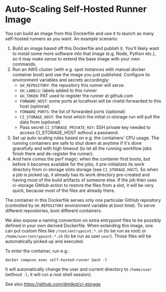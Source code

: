 # Auto-Scaling Self-Hosted Runner Image

You can build an image from this Dockerfile and use it to launch as many
self-hosted runners as you want. An example scenario:

1. Build an image based off this Dockerfile and publish it. You'll likely want
   to install some more software into that image (e.g. Node, Python etc.), so it
   may make sense to extend the base image with your own commands.
2. Run an AWS cluster (with e.g. spot instances with manual docker container
   boot) and use the image you just published. Configure its environment
   variables and secrets accordingly: 
   - `GH_REPOSITORY`: the repository this runner will serve.
   - `GH_LABELS`: labels added to this runner
   - `GH_TOKEN`: PAT used to register the runner at github.com
   - `FORWARD_HOST`: some ports at localhost will be rinetd-forwarded to this host (optional)
   - `FORWARD_PORTS`: the list of forwarded ports (optional)
   - `CI_STORAGE_HOST`: the host which the initial ci-storage run will pull the
     data from (optional)
   - Pass secret `CI_STORAGE_PRIVATE_KEY`: SSH private key needed to access
     CI_STORAGE_HOST without a password.
3. Set up auto-scaling rules based on e.g. the containers' CPU usage. The
   running containers are safe to shut down at anytime if it's done gracefully
   and with high timeout (to let all the running workflow jobs finish there and
   de-register the runner).
4. And here comes the perf magic: when the container first boots, but before it
   becomes available for the jobs, it pre-initializes its work directory from
   ci-storage slots storage (see `CI_STORAGE_HOST`). So when a job is picked up,
   it already has its work directory pre-created and having most of the build
   artifacts of someone else. If the job then uses ci-storage GitHub action to
   restore the files from a slot, it will be very quick, because most of the
   files are already there.

The container in this Dockerfile serves only one particular GitHub repository
(controlled by `GH_REPOSITORY` environment variable at boot time). To serve
different repositories, boot different containers.

We also expose a naming convention on extra entrypoint files to be possibly
defined in your own derived Dockerfile. When extending this image, one can put
custom files like `/root/entrypoint.*.sh` (to be run as root) or
`/home/user/entrypoint.*.sh` (to be run as user `user`). Those files will be
automatically picked up and executed.

To enter the container, run e.g.:

```
docker compose exec self-hosted-runner bash -l
```

It will automatically change the user and current directory to `/home/user`
(without `-l`, it will run a root shell session).

See also https://github.com/dimikot/ci-storage
